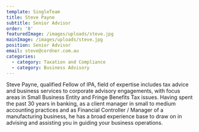 ```yaml
---
template: SingleTeam
title: Steve Payne
subtitle: Senior Advisor
order: '8'
featuredImage: /images/uploads/steve.jpg
mainImage: /images/uploads/steve.jpg
position: Senior Advisor
email: steve@cordner.com.au
categories:
  - category: Taxation and Compliance
  - category: Business Advisory
---
```

Steve Payne, qualified Fellow of IPA, field of expertise includes tax advice and business services to corporate advisory engagements, with focus areas in Small Business Entity and Fringe Benefits Tax issues.  Having spent the past 30 years in banking, as a client manager in small to medium accounting practices and as Financial Controller / Manager of a manufacturing business, he has a broad experience base to draw on in advising and assisting you in guiding your business operations.

